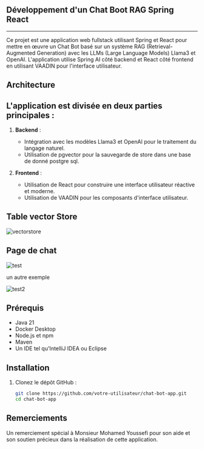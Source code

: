 ## Développement d'un Chat Boot RAG Spring React 
-------------------------------------------------------------------------------------------------------------------------------------------------------

Ce projet est une application web fullstack utilisant Spring et React pour mettre en œuvre un Chat Bot basé sur un système RAG (Retrieval-Augmented Generation) 
avec les LLMs (Large Language Models) Llama3 et OpenAI. 
L'application utilise Spring AI côté backend et React côté frontend en utilisant VAADIN pour l'interface utilisateur.

## Architecture

<h2>L'application est divisée en deux parties principales : </h2>


1. **Backend** :
   - Intégration avec les modèles Llama3 et OpenAI pour le traitement du langage naturel.
   - Utilisation de pgvector pour la sauvegarde de store dans une base de donné postgre sql.
 

2. **Frontend** :
   - Utilisation de React pour construire une interface utilisateur réactive et moderne.
   - Utilisation de VAADIN pour les composants d'interface utilisateur.

## Table vector Store 

![vectorstore](https://github.com/user-attachments/assets/ba69205b-bed0-46aa-8edc-47362b0688b7)
  
## Page de chat 

![test](https://github.com/user-attachments/assets/c7e35d40-db35-4a54-8a8d-546a1fd22923)

un autre exemple 

![test2](https://github.com/user-attachments/assets/1af6cb74-c965-41b5-82b9-efbec45b2ca6)

## Prérequis

- Java 21
- Docker Desktop
- Node.js et npm
- Maven
- Un IDE tel qu'IntelliJ IDEA ou Eclipse

## Installation

1. Clonez le dépôt GitHub :
   ```bash
   git clone https://github.com/votre-utilisateur/chat-bot-app.git
   cd chat-bot-app

## Remerciements

Un remerciement spécial à Monsieur Mohamed Youssefi pour son aide 
et son soutien précieux dans la réalisation de cette application.




